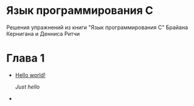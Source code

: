 # Язык программирования C
Решения упражнений из книги "Язык программирования C" Брайана Кернигана и Денниса Ритчи 

<h1>Глава 1</h1>
<ul>
  <li>
    <a href="Base/helo-world.c">Hello world!</a>
  <p><i>Just hello</i></p>
  </li>
  <li>
  
  </li>
</ul>

